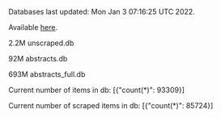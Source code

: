 Databases last updated: Mon Jan  3 07:16:25 UTC 2022. 

Available [here](https://github.com/cbeauhilton/ash-db/releases).

2.2M	unscraped.db

92M	abstracts.db

693M	abstracts_full.db

Current number of items in db:
[{"count(*)": 93309}]

Current number of scraped items in db:
[{"count(*)": 85724}]
